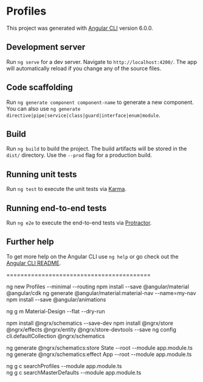 # Profiles

This project was generated with [Angular CLI](https://github.com/angular/angular-cli) version 6.0.0.

## Development server

Run `ng serve` for a dev server. Navigate to `http://localhost:4200/`. The app will automatically reload if you change any of the source files.

## Code scaffolding

Run `ng generate component component-name` to generate a new component. You can also use `ng generate directive|pipe|service|class|guard|interface|enum|module`.

## Build

Run `ng build` to build the project. The build artifacts will be stored in the `dist/` directory. Use the `--prod` flag for a production build.

## Running unit tests

Run `ng test` to execute the unit tests via [Karma](https://karma-runner.github.io).

## Running end-to-end tests

Run `ng e2e` to execute the end-to-end tests via [Protractor](http://www.protractortest.org/).

## Further help

To get more help on the Angular CLI use `ng help` or go check out the [Angular CLI README](https://github.com/angular/angular-cli/blob/master/README.md).


=========================================

ng new Profiles --minimal --routing
npm install --save @angular/material @angular/cdk
ng generate @angular/material:material-nav --name=my-nav
npm install --save @angular/animations

ng g m Material-Design --flat  --dry-run

npm install @ngrx/schematics --save-dev
npm install @ngrx/store @ngrx/effects @ngrx/entity @ngrx/store-devtools --save
ng config cli.defaultCollection @ngrx/schematics

ng generate @ngrx/schematics:store State --root --module app.module.ts
ng generate @ngrx/schematics:effect App --root --module app.module.ts


ng g c searchProfiles  --module app.module.ts  
ng g c searchMasterDefaults  --module app.module.ts  

